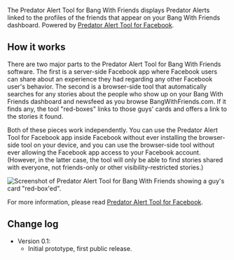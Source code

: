 The Predator Alert Tool for Bang With Friends displays Predator Alerts linked to the profiles of the friends that appear on your Bang With Friends dashboard. Powered by [Predator Alert Tool for Facebook](https://github.com/meitar/pat-facebook/#readme).

## How it works

There are two major parts to the Predator Alert Tool for Bang With Friends software. The first is a server-side Facebook app where Facebook users can share about an experience they had regarding any other Facebook user's behavior. The second is a browser-side tool that automatically searches for any stories about the people who show up on your Bang With Friends dashboard and newsfeed as you browse BangWithFriends.com. If it finds any, the tool "red-boxes" links to those guys' cards and offers a link to the stories it found.

Both of these pieces work independently. You can use the Predator Alert Tool for Facebook app inside Facebook without ever installing the browser-side tool on your device, and you can use the browser-side tool without ever allowing the Facebook app access to your Facebook account. (However, in the latter case, the tool will only be able to find stories shared with everyone, not friends-only or other visibility-restricted stories.)

![Screenshot of Predator Alert Tool for Bang With Friends showing a guy's card "red-box'ed".](http://i.imgur.com/IhWxUIM.png)

For more information, please read [Predator Alert Tool for Facebook](https://github.com/meitar/pat-facebook/#readme).

## Change log

* Version 0.1:
    * Initial prototype, first public release.
